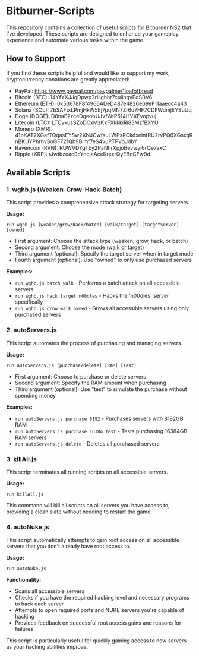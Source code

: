 # Bitburner-Scripts

This repository contains a collection of useful scripts for Bitburner NS2 that I've developed. These scripts are designed to enhance your gameplay experience and automate various tasks within the game.

## How to Support

If you find these scripts helpful and would like to support my work, cryptocurrency donations are greatly appreciated:

- PayPal: https://www.paypal.com/paypalme/1loafofbread
- Bitcoin (BTC): 14YfYXJJqDpwp3rHghhr7cuiihgvEdSBV6
- Ethereum (ETH): 0x53678F8f4966ADeD487e4826e69eF11aaedc4a43
- Solana (SOL): 7bSAFtxLPmjHkW5Ej7pqMN7Zr6u7HF7CDFWdmjEYSuUq
- Doge (DOGE): D8naE2zceDgeobUJvfWtP514HVXEvopvuj
- Litecoin (LTC): LTCvkusSZoDCxMzKkFXkkkiRi83MzfBXYU
- Monero (XMR): 41pKAT2XGafTQqasEYSw2XNJCwfsuLWPsRCkdxeinfRU2rvPQ6XGsxqRnBKUYPhrhvSoGF721Qb9Bimf7eS4vuPTPVoJdbY
- Ravencoin (RVN): RUWVDYqTby2PaNhrXpjoBevwyi6rQe7axC
- Ripple (XRP): rJwtbzoac9cYncjaAceKrexrQyEBcCFw9d

## Available Scripts

### 1. wghb.js (Weaken-Grow-Hack-Batch)

This script provides a comprehensive attack strategy for targeting servers.

**Usage:**
```
run wghb.js [weaken/grow/hack/batch] [walk/target] [targetServer] [owned]
```

- First argument: Choose the attack type (weaken, grow, hack, or batch)
- Second argument: Choose the mode (walk or target)
- Third argument (optional): Specify the target server when in target mode
- Fourth argument (optional): Use "owned" to only use purchased servers

**Examples:**
- `run wghb.js batch walk` - Performs a batch attack on all accessible servers
- `run wghb.js hack target n00dles` - Hacks the 'n00dles' server specifically
- `run wghb.js grow walk owned` - Grows all accessible servers using only purchased servers

### 2. autoServers.js

This script automates the process of purchasing and managing servers.

**Usage:**
```
run autoServers.js [purchase/delete] [RAM] [test]
```

- First argument: Choose to purchase or delete servers
- Second argument: Specify the RAM amount when purchasing
- Third argument (optional): Use "test" to simulate the purchase without spending money

**Examples:**
- `run autoServers.js purchase 8192` - Purchases servers with 8192GB RAM
- `run autoServers.js purchase 16384 test` - Tests purchasing 16384GB RAM servers
- `run autoServers.js delete` - Deletes all purchased servers

### 3. killAll.js

This script terminates all running scripts on all accessible servers.

**Usage:**
```
run killAll.js
```

This command will kill all scripts on all servers you have access to, providing a clean slate without needing to restart the game.

### 4. autoNuke.js

This script automatically attempts to gain root access on all accessible servers that you don't already have root access to.

**Usage:**
```
run autoNuke.js
```

**Functionality:**
- Scans all accessible servers
- Checks if you have the required hacking level and necessary programs to hack each server
- Attempts to open required ports and NUKE servers you're capable of hacking
- Provides feedback on successful root access gains and reasons for failures

This script is particularly useful for quickly gaining access to new servers as your hacking abilities improve.
